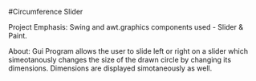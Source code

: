 #Circumference Slider

Project Emphasis:
Swing and awt.graphics components used - Slider & Paint. 

About:
Gui Program allows the user to slide left or right on a slider which simeotanously changes the size of the drawn circle by changing its dimensions. Dimensions are displayed simotaneously as well.
